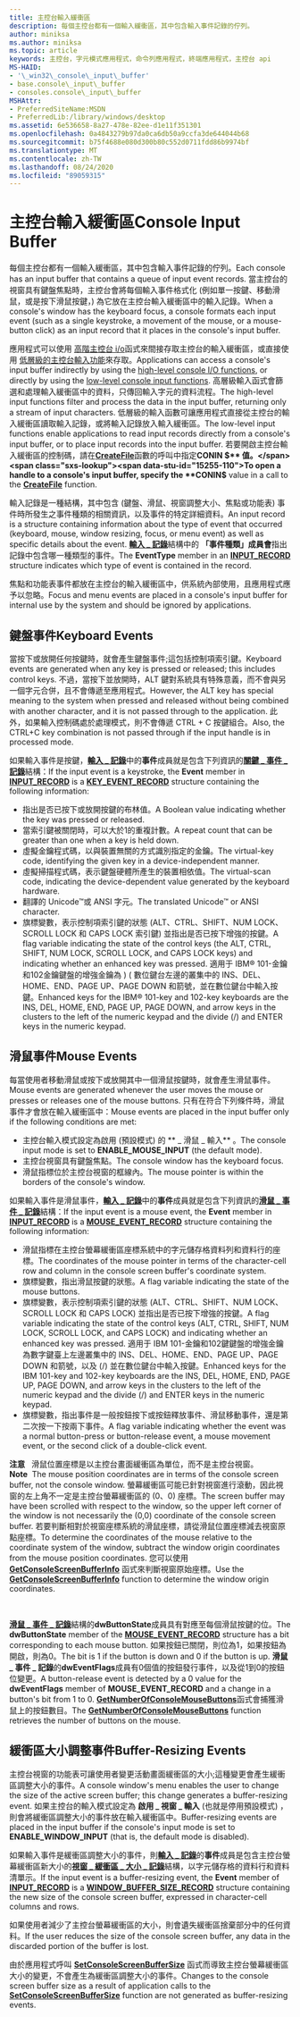 ```yaml
---
title: 主控台輸入緩衝區
description: 每個主控台都有一個輸入緩衝區，其中包含輸入事件記錄的佇列。
author: miniksa
ms.author: miniksa
ms.topic: article
keywords: 主控台，字元模式應用程式，命令列應用程式，終端應用程式，主控台 api
MS-HAID:
- '\_win32\_console\_input\_buffer'
- base.console\_input\_buffer
- consoles.console\_input\_buffer
MSHAttr:
- PreferredSiteName:MSDN
- PreferredLib:/library/windows/desktop
ms.assetid: 6e536658-8a27-478e-82ee-d1e11f351301
ms.openlocfilehash: 0a4843279b97da0ca6db50a9ccfa3de644044b68
ms.sourcegitcommit: b75f4688e080d300b80c552d0711fdd86b9974bf
ms.translationtype: MT
ms.contentlocale: zh-TW
ms.lasthandoff: 08/24/2020
ms.locfileid: "89059315"
---
```

# <a name="console-input-buffer"></a><span data-ttu-id="15255-104">主控台輸入緩衝區</span><span class="sxs-lookup"><span data-stu-id="15255-104">Console Input Buffer</span></span>


<span data-ttu-id="15255-105">每個主控台都有一個輸入緩衝區，其中包含輸入事件記錄的佇列。</span><span class="sxs-lookup"><span data-stu-id="15255-105">Each console has an input buffer that contains a queue of input event records.</span></span> <span data-ttu-id="15255-106">當主控台的視窗具有鍵盤焦點時，主控台會將每個輸入事件格式化 (例如單一按鍵、移動滑鼠，或是按下滑鼠按鍵，) 為它放在主控台輸入緩衝區中的輸入記錄。</span><span class="sxs-lookup"><span data-stu-id="15255-106">When a console's window has the keyboard focus, a console formats each input event (such as a single keystroke, a movement of the mouse, or a mouse-button click) as an input record that it places in the console's input buffer.</span></span>

<span data-ttu-id="15255-107">應用程式可以使用 [高階主控台 i/o](high-level-console-input-and-output-functions.md)函式來間接存取主控台的輸入緩衝區，或直接使用 [低層級的主控台輸入功能](low-level-console-input-functions.md)來存取。</span><span class="sxs-lookup"><span data-stu-id="15255-107">Applications can access a console's input buffer indirectly by using the [high-level console I/O functions](high-level-console-input-and-output-functions.md), or directly by using the [low-level console input functions](low-level-console-input-functions.md).</span></span> <span data-ttu-id="15255-108">高層級輸入函式會篩選和處理輸入緩衝區中的資料，只傳回輸入字元的資料流程。</span><span class="sxs-lookup"><span data-stu-id="15255-108">The high-level input functions filter and process the data in the input buffer, returning only a stream of input characters.</span></span> <span data-ttu-id="15255-109">低層級的輸入函數可讓應用程式直接從主控台的輸入緩衝區讀取輸入記錄，或將輸入記錄放入輸入緩衝區。</span><span class="sxs-lookup"><span data-stu-id="15255-109">The low-level input functions enable applications to read input records directly from a console's input buffer, or to place input records into the input buffer.</span></span> <span data-ttu-id="15255-110">若要開啟主控台輸入緩衝區的控制碼，請在[**CreateFile**](https://msdn.microsoft.com/library/windows/desktop/aa363858)函數的呼叫中指定**CONIN $** 值。</span><span class="sxs-lookup"><span data-stu-id="15255-110">To open a handle to a console's input buffer, specify the **CONIN$** value in a call to the [**CreateFile**](https://msdn.microsoft.com/library/windows/desktop/aa363858) function.</span></span>

<span data-ttu-id="15255-111">輸入記錄是一種結構，其中包含 (鍵盤、滑鼠、視窗調整大小、焦點或功能表) 事件時所發生之事件種類的相關資訊，以及事件的特定詳細資料。</span><span class="sxs-lookup"><span data-stu-id="15255-111">An input record is a structure containing information about the type of event that occurred (keyboard, mouse, window resizing, focus, or menu event) as well as specific details about the event.</span></span> <span data-ttu-id="15255-112">[**輸入 \_ 記錄**](input-record-str.md)結構中的 **「事件種類」成員會**指出記錄中包含哪一種類型的事件。</span><span class="sxs-lookup"><span data-stu-id="15255-112">The **EventType** member in an [**INPUT\_RECORD**](input-record-str.md) structure indicates which type of event is contained in the record.</span></span>

<span data-ttu-id="15255-113">焦點和功能表事件都放在主控台的輸入緩衝區中，供系統內部使用，且應用程式應予以忽略。</span><span class="sxs-lookup"><span data-stu-id="15255-113">Focus and menu events are placed in a console's input buffer for internal use by the system and should be ignored by applications.</span></span>

## <a name="span-idkeyboard_eventsspanspan-idkeyboard_eventsspanspan-idkeyboard_eventsspankeyboard-events"></a><span data-ttu-id="15255-114"><span id="Keyboard_Events"></span><span id="keyboard_events"></span><span id="KEYBOARD_EVENTS"></span>鍵盤事件</span><span class="sxs-lookup"><span data-stu-id="15255-114"><span id="Keyboard_Events"></span><span id="keyboard_events"></span><span id="KEYBOARD_EVENTS"></span>Keyboard Events</span></span>


<span data-ttu-id="15255-115">當按下或放開任何按鍵時，就會產生鍵盤事件;這包括控制項索引鍵。</span><span class="sxs-lookup"><span data-stu-id="15255-115">Keyboard events are generated when any key is pressed or released; this includes control keys.</span></span> <span data-ttu-id="15255-116">不過，當按下並放開時，ALT 鍵對系統具有特殊意義，而不會與另一個字元合併，且不會傳遞至應用程式。</span><span class="sxs-lookup"><span data-stu-id="15255-116">However, the ALT key has special meaning to the system when pressed and released without being combined with another character, and it is not passed through to the application.</span></span> <span data-ttu-id="15255-117">此外，如果輸入控制碼處於處理模式，則不會傳遞 CTRL + C 按鍵組合。</span><span class="sxs-lookup"><span data-stu-id="15255-117">Also, the CTRL+C key combination is not passed through if the input handle is in processed mode.</span></span>

<span data-ttu-id="15255-118">如果輸入事件是按鍵，[**輸入 \_ 記錄**](input-record-str.md)中的**事件**成員就是包含下列資訊的[**關鍵 \_ 事件 \_ 記錄**](key-event-record-str.md)結構：</span><span class="sxs-lookup"><span data-stu-id="15255-118">If the input event is a keystroke, the **Event** member in [**INPUT\_RECORD**](input-record-str.md) is a [**KEY\_EVENT\_RECORD**](key-event-record-str.md) structure containing the following information:</span></span>

- <span data-ttu-id="15255-119">指出是否已按下或放開按鍵的布林值。</span><span class="sxs-lookup"><span data-stu-id="15255-119">A Boolean value indicating whether the key was pressed or released.</span></span>
- <span data-ttu-id="15255-120">當索引鍵被關閉時，可以大於1的重複計數。</span><span class="sxs-lookup"><span data-stu-id="15255-120">A repeat count that can be greater than one when a key is held down.</span></span>
- <span data-ttu-id="15255-121">虛擬金鑰程式碼，以與裝置無關的方式識別指定的金鑰。</span><span class="sxs-lookup"><span data-stu-id="15255-121">The virtual-key code, identifying the given key in a device-independent manner.</span></span>
- <span data-ttu-id="15255-122">虛擬掃描程式碼，表示鍵盤硬體所產生的裝置相依值。</span><span class="sxs-lookup"><span data-stu-id="15255-122">The virtual-scan code, indicating the device-dependent value generated by the keyboard hardware.</span></span>
- <span data-ttu-id="15255-123">翻譯的 Unicode™或 ANSI 字元。</span><span class="sxs-lookup"><span data-stu-id="15255-123">The translated Unicode™ or ANSI character.</span></span>
- <span data-ttu-id="15255-124">旗標變數，表示控制項索引鍵的狀態 (ALT、CTRL、SHIFT、NUM LOCK、SCROLL LOCK 和 CAPS LOCK 索引鍵) 並指出是否已按下增強的按鍵。</span><span class="sxs-lookup"><span data-stu-id="15255-124">A flag variable indicating the state of the control keys (the ALT, CTRL, SHIFT, NUM LOCK, SCROLL LOCK, and CAPS LOCK keys) and indicating whether an enhanced key was pressed.</span></span> <span data-ttu-id="15255-125">適用于 IBM® 101-金鑰和102金鑰鍵盤的增強金鑰為 )  ( 數位鍵台左邊的叢集中的 INS、DEL、HOME、END、PAGE UP、PAGE DOWN 和箭號，並在數位鍵台中輸入按鍵。</span><span class="sxs-lookup"><span data-stu-id="15255-125">Enhanced keys for the IBM® 101-key and 102-key keyboards are the INS, DEL, HOME, END, PAGE UP, PAGE DOWN, and arrow keys in the clusters to the left of the numeric keypad and the divide (/) and ENTER keys in the numeric keypad.</span></span>

## <a name="span-idmouse_eventsspanspan-idmouse_eventsspanspan-idmouse_eventsspanmouse-events"></a><span data-ttu-id="15255-126"><span id="Mouse_Events"></span><span id="mouse_events"></span><span id="MOUSE_EVENTS"></span>滑鼠事件</span><span class="sxs-lookup"><span data-stu-id="15255-126"><span id="Mouse_Events"></span><span id="mouse_events"></span><span id="MOUSE_EVENTS"></span>Mouse Events</span></span>


<span data-ttu-id="15255-127">每當使用者移動滑鼠或按下或放開其中一個滑鼠按鍵時，就會產生滑鼠事件。</span><span class="sxs-lookup"><span data-stu-id="15255-127">Mouse events are generated whenever the user moves the mouse or presses or releases one of the mouse buttons.</span></span> <span data-ttu-id="15255-128">只有在符合下列條件時，滑鼠事件才會放在輸入緩衝區中：</span><span class="sxs-lookup"><span data-stu-id="15255-128">Mouse events are placed in the input buffer only if the following conditions are met:</span></span>

- <span data-ttu-id="15255-129">主控台輸入模式設定為啟用 (預設模式) 的 \*\* \_ 滑鼠 \_ 輸入\*\* 。</span><span class="sxs-lookup"><span data-stu-id="15255-129">The console input mode is set to **ENABLE\_MOUSE\_INPUT** (the default mode).</span></span>
- <span data-ttu-id="15255-130">主控台視窗具有鍵盤焦點。</span><span class="sxs-lookup"><span data-stu-id="15255-130">The console window has the keyboard focus.</span></span>
- <span data-ttu-id="15255-131">滑鼠指標位於主控台視窗的框線內。</span><span class="sxs-lookup"><span data-stu-id="15255-131">The mouse pointer is within the borders of the console's window.</span></span>

<span data-ttu-id="15255-132">如果輸入事件是滑鼠事件，[**輸入 \_ 記錄**](input-record-str.md)中的**事件**成員就是包含下列資訊的[**滑鼠 \_ 事件 \_ 記錄**](mouse-event-record-str.md)結構：</span><span class="sxs-lookup"><span data-stu-id="15255-132">If the input event is a mouse event, the **Event** member in [**INPUT\_RECORD**](input-record-str.md) is a [**MOUSE\_EVENT\_RECORD**](mouse-event-record-str.md) structure containing the following information:</span></span>

- <span data-ttu-id="15255-133">滑鼠指標在主控台螢幕緩衝區座標系統中的字元儲存格資料列和資料行的座標。</span><span class="sxs-lookup"><span data-stu-id="15255-133">The coordinates of the mouse pointer in terms of the character-cell row and column in the console screen buffer's coordinate system.</span></span>
- <span data-ttu-id="15255-134">旗標變數，指出滑鼠按鍵的狀態。</span><span class="sxs-lookup"><span data-stu-id="15255-134">A flag variable indicating the state of the mouse buttons.</span></span>
- <span data-ttu-id="15255-135">旗標變數，表示控制項索引鍵的狀態 (ALT、CTRL、SHIFT、NUM LOCK、SCROLL LOCK 和 CAPS LOCK) 並指出是否已按下增強的按鍵。</span><span class="sxs-lookup"><span data-stu-id="15255-135">A flag variable indicating the state of the control keys (ALT, CTRL, SHIFT, NUM LOCK, SCROLL LOCK, and CAPS LOCK) and indicating whether an enhanced key was pressed.</span></span> <span data-ttu-id="15255-136">適用于 IBM 101-金鑰和102鍵鍵盤的增強金鑰為數字鍵臺上左邊叢集中的 INS、DEL、HOME、END、PAGE UP、PAGE DOWN 和箭號，以及 (/) 並在數位鍵台中輸入按鍵。</span><span class="sxs-lookup"><span data-stu-id="15255-136">Enhanced keys for the IBM 101-key and 102-key keyboards are the INS, DEL, HOME, END, PAGE UP, PAGE DOWN, and arrow keys in the clusters to the left of the numeric keypad and the divide (/) and ENTER keys in the numeric keypad.</span></span>
- <span data-ttu-id="15255-137">旗標變數，指出事件是一般按鈕按下或按鈕釋放事件、滑鼠移動事件，還是第二次按一下按兩下事件。</span><span class="sxs-lookup"><span data-stu-id="15255-137">A flag variable indicating whether the event was a normal button-press or button-release event, a mouse movement event, or the second click of a double-click event.</span></span>

<span data-ttu-id="15255-138">**注意**   滑鼠位置座標是以主控台畫面緩衝區為單位，而不是主控台視窗。</span><span class="sxs-lookup"><span data-stu-id="15255-138">**Note**  The mouse position coordinates are in terms of the console screen buffer, not the console window.</span></span> <span data-ttu-id="15255-139">螢幕緩衝區可能已針對視窗進行滾動，因此視窗的左上角不一定是主控台螢幕緩衝區的 (0、0) 座標。</span><span class="sxs-lookup"><span data-stu-id="15255-139">The screen buffer may have been scrolled with respect to the window, so the upper left corner of the window is not necessarily the (0,0) coordinate of the console screen buffer.</span></span> <span data-ttu-id="15255-140">若要判斷相對於視窗座標系統的滑鼠座標，請從滑鼠位置座標減去視窗原點座標。</span><span class="sxs-lookup"><span data-stu-id="15255-140">To determine the coordinates of the mouse relative to the coordinate system of the window, subtract the window origin coordinates from the mouse position coordinates.</span></span> <span data-ttu-id="15255-141">您可以使用 [**GetConsoleScreenBufferInfo**](getconsolescreenbufferinfo.md) 函式來判斷視窗原始座標。</span><span class="sxs-lookup"><span data-stu-id="15255-141">Use the [**GetConsoleScreenBufferInfo**](getconsolescreenbufferinfo.md) function to determine the window origin coordinates.</span></span>

 

<span data-ttu-id="15255-142">[**滑鼠 \_ 事件 \_ 記錄**](mouse-event-record-str.md)結構的**dwButtonState**成員具有對應至每個滑鼠按鍵的位。</span><span class="sxs-lookup"><span data-stu-id="15255-142">The **dwButtonState** member of the [**MOUSE\_EVENT\_RECORD**](mouse-event-record-str.md) structure has a bit corresponding to each mouse button.</span></span> <span data-ttu-id="15255-143">如果按鈕已關閉，則位為1，如果按鈕為開啟，則為0。</span><span class="sxs-lookup"><span data-stu-id="15255-143">The bit is 1 if the button is down and 0 if the button is up.</span></span> <span data-ttu-id="15255-144">**滑鼠 \_ 事件 \_ 記錄**的**dwEventFlags**成員有0個值的按鈕發行事件，以及從1到0的按鈕位變更。</span><span class="sxs-lookup"><span data-stu-id="15255-144">A button-release event is detected by a 0 value for the **dwEventFlags** member of **MOUSE\_EVENT\_RECORD** and a change in a button's bit from 1 to 0.</span></span> <span data-ttu-id="15255-145">[**GetNumberOfConsoleMouseButtons**](getnumberofconsolemousebuttons.md)函式會捕獲滑鼠上的按鈕數目。</span><span class="sxs-lookup"><span data-stu-id="15255-145">The [**GetNumberOfConsoleMouseButtons**](getnumberofconsolemousebuttons.md) function retrieves the number of buttons on the mouse.</span></span>

## <a name="span-idbuffer-resizing_eventsspanspan-idbuffer-resizing_eventsspanspan-idbuffer-resizing_eventsspanbuffer-resizing-events"></a><span data-ttu-id="15255-146"><span id="Buffer-Resizing_Events"></span><span id="buffer-resizing_events"></span><span id="BUFFER-RESIZING_EVENTS"></span>緩衝區大小調整事件</span><span class="sxs-lookup"><span data-stu-id="15255-146"><span id="Buffer-Resizing_Events"></span><span id="buffer-resizing_events"></span><span id="BUFFER-RESIZING_EVENTS"></span>Buffer-Resizing Events</span></span>


<span data-ttu-id="15255-147">主控台視窗的功能表可讓使用者變更活動畫面緩衝區的大小;這種變更會產生緩衝區調整大小的事件。</span><span class="sxs-lookup"><span data-stu-id="15255-147">A console window's menu enables the user to change the size of the active screen buffer; this change generates a buffer-resizing event.</span></span> <span data-ttu-id="15255-148">如果主控台的輸入模式設定為 **啟用 \_ 視窗 \_ 輸入** (也就是停用預設模式) ，則會將緩衝區調整大小的事件放在輸入緩衝區中。</span><span class="sxs-lookup"><span data-stu-id="15255-148">Buffer-resizing events are placed in the input buffer if the console's input mode is set to **ENABLE\_WINDOW\_INPUT** (that is, the default mode is disabled).</span></span>

<span data-ttu-id="15255-149">如果輸入事件是緩衝區調整大小的事件，則[**輸入 \_ 記錄**](input-record-str.md)的**事件**成員是包含主控台螢幕緩衝區新大小的[**視窗 \_ 緩衝區 \_ 大小 \_ 記錄**](window-buffer-size-record-str.md)結構，以字元儲存格的資料行和資料清單示。</span><span class="sxs-lookup"><span data-stu-id="15255-149">If the input event is a buffer-resizing event, the **Event** member of [**INPUT\_RECORD**](input-record-str.md) is a [**WINDOW\_BUFFER\_SIZE\_RECORD**](window-buffer-size-record-str.md) structure containing the new size of the console screen buffer, expressed in character-cell columns and rows.</span></span>

<span data-ttu-id="15255-150">如果使用者減少了主控台螢幕緩衝區的大小，則會遺失緩衝區捨棄部分中的任何資料。</span><span class="sxs-lookup"><span data-stu-id="15255-150">If the user reduces the size of the console screen buffer, any data in the discarded portion of the buffer is lost.</span></span>

<span data-ttu-id="15255-151">由於應用程式呼叫 [**SetConsoleScreenBufferSize**](setconsolescreenbuffersize.md) 函式而導致主控台螢幕緩衝區大小的變更，不會產生為緩衝區調整大小的事件。</span><span class="sxs-lookup"><span data-stu-id="15255-151">Changes to the console screen buffer size as a result of application calls to the [**SetConsoleScreenBufferSize**](setconsolescreenbuffersize.md) function are not generated as buffer-resizing events.</span></span>

 

 




